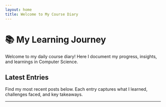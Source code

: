 ```yaml
---
layout: home
title: Welcome to My Course Diary
---
```


# 📚 My Learning Journey

Welcome to my daily course diary! Here I document my progress, insights, and learnings in Computer Science.

## Latest Entries

Find my most recent posts below. Each entry captures what I learned, challenges faced, and key takeaways.

---